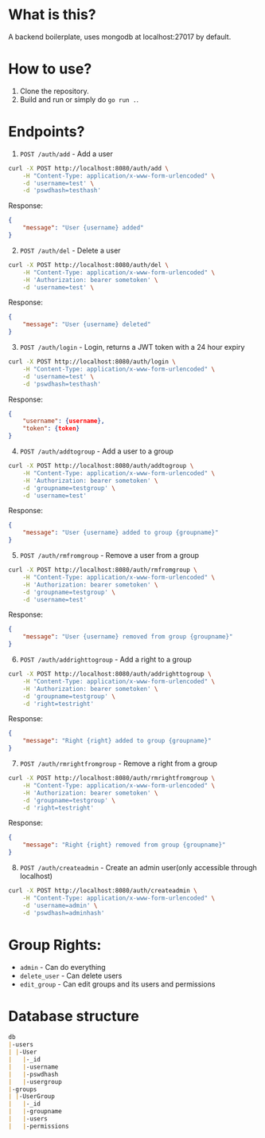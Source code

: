 # What is this?
A backend boilerplate, uses mongodb at localhost:27017 by default.

# How to use?
1. Clone the repository.
2. Build and run or simply do `go run .`.

# Endpoints?
1. `POST /auth/add` - Add a user
```bash
curl -X POST http://localhost:8080/auth/add \
    -H "Content-Type: application/x-www-form-urlencoded" \
    -d 'username=test' \
    -d 'pswdhash=testhash'
```
Response:
```json
{
    "message": "User {username} added"
}
```

2. `POST /auth/del` - Delete a user
```bash
curl -X POST http://localhost:8080/auth/del \
    -H "Content-Type: application/x-www-form-urlencoded" \
    -H 'Authorization: bearer sometoken' \
    -d 'username=test' \
```
Response:
```json
{
    "message": "User {username} deleted"
}
```

3. `POST /auth/login` - Login, returns a JWT token with a 24 hour expiry
```bash
curl -X POST http://localhost:8080/auth/login \
    -H "Content-Type: application/x-www-form-urlencoded" \
    -d 'username=test' \
    -d 'pswdhash=testhash'
```
Response:
```json
{
    "username": {username},
    "token": {token}
}
```

4. `POST /auth/addtogroup` - Add a user to a group
```bash
curl -X POST http://localhost:8080/auth/addtogroup \
    -H "Content-Type: application/x-www-form-urlencoded" \
    -H 'Authorization: bearer sometoken' \
    -d 'groupname=testgroup' \
    -d 'username=test'
```
Response:
```json
{
    "message": "User {username} added to group {groupname}"
}
```

5. `POST /auth/rmfromgroup` - Remove a user from a group
```bash
curl -X POST http://localhost:8080/auth/rmfromgroup \
    -H "Content-Type: application/x-www-form-urlencoded" \
    -H 'Authorization: bearer sometoken' \
    -d 'groupname=testgroup' \
    -d 'username=test'
```
Response:
```json
{
    "message": "User {username} removed from group {groupname}"
}
```

6. `POST /auth/addrighttogroup` - Add a right to a group
```bash
curl -X POST http://localhost:8080/auth/addrighttogroup \
    -H "Content-Type: application/x-www-form-urlencoded" \
    -H 'Authorization: bearer sometoken' \
    -d 'groupname=testgroup' \
    -d 'right=testright'
```
Response:
```json
{
    "message": "Right {right} added to group {groupname}"
}
```

7. `POST /auth/rmrightfromgroup` - Remove a right from a group
```bash
curl -X POST http://localhost:8080/auth/rmrightfromgroup \
    -H "Content-Type: application/x-www-form-urlencoded" \
    -H 'Authorization: bearer sometoken' \
    -d 'groupname=testgroup' \
    -d 'right=testright'
```
Response:
```json
{
    "message": "Right {right} removed from group {groupname}"
}
```

8. `POST /auth/createadmin` - Create an admin user(only accessible through localhost)
```bash
curl -X POST http://localhost:8080/auth/createadmin \
    -H "Content-Type: application/x-www-form-urlencoded" \
    -d 'username=admin' \
    -d 'pswdhash=adminhash'
```

# Group Rights:
* `admin` - Can do everything
* `delete_user` - Can delete users
* `edit_group` - Can edit groups and its users and permissions

# Database structure
```markdown
db
|-users
| |-User
|   |-_id
|   |-username
|   |-pswdhash
|   |-usergroup
|-groups
| |-UserGroup
|   |-_id
|   |-groupname
|   |-users
|   |-permissions
```
